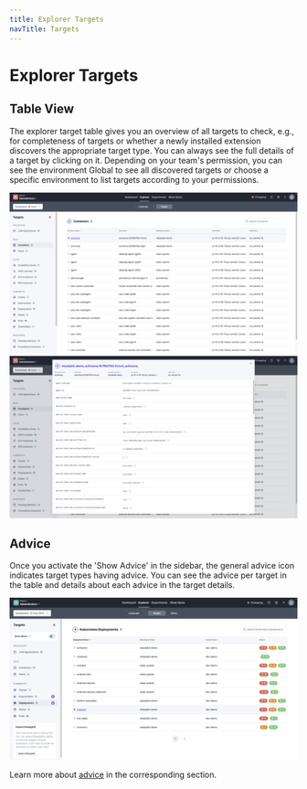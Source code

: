```yaml
---
title: Explorer Targets
navTitle: Targets
---
```


# Explorer Targets

## Table View

The explorer target table gives you an overview of all targets to check, e.g., for completeness of targets or whether a newly installed extension discovers the appropriate target type.
You can always see the full details of a target by clicking on it.
Depending on your team's permission, you can see the environment Global to see all discovered targets or choose a specific environment to list targets according to your permissions.

![Explorer targets listing all target types and discovered targets](explorer-targets.png)
![Target details showing all discovered attributes](explorer-targets-details.png)

## Advice
Once you activate the 'Show Advice' in the sidebar, the general advice icon indicates target types having advice.
You can see the advice per target in the table and details about each advice in the target details.

![Explorer Targets Table showing you targets and advice](advice-explorer-targets.png)

Learn more about [advice](/use-steadybit/explorer/advice) in the corresponding section.


